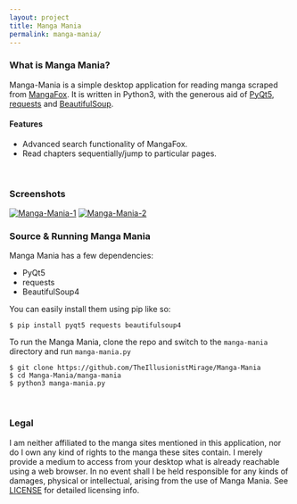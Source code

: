 ```yaml
---
layout: project
title: Manga Mania
permalink: manga-mania/
---
```


### What is Manga Mania?

Manga-Mania is a simple desktop application for reading manga scraped from [MangaFox](http://mangafox.me).
It is written in Python3, with the generous aid of [PyQt5](https://sourceforge.net/projects/pyqt/),
[requests](http://docs.python-requests.org/en/master/) and [BeautifulSoup](https://www.crummy.com/software/BeautifulSoup/bs4/doc/).

#### Features

* Advanced search functionality of MangaFox.
* Read chapters sequentially/jump to particular pages.
<br>

### Screenshots
[![Manga-Mania-1]({{site.url}}/resources/images/manga-mania-1-thumb.jpg "Search screen demo")]({{site.url}}/resources/images/manga-mania-1.png)
[![Manga-Mania-2]({{site.url}}/resources/images/manga-mania-2-thumb.jpg "Reading a manga")]({{site.url}}/resources/images/manga-mania-2.jpg)
<br>

### Source & Running Manga Mania

Manga Mania has a few dependencies:

* PyQt5
* requests
* BeautifulSoup4

You can easily install them using pip like so:

`$ pip install pyqt5 requests beautifulsoup4`

To run the Manga Mania, clone the repo and switch to the `manga-mania` directory and run `manga-mania.py`

```
$ git clone https://github.com/TheIllusionistMirage/Manga-Mania
$ cd Manga-Mania/manga-mania
$ python3 manga-mania.py
```
<br>

### Legal

I am neither affiliated to the manga sites mentioned in this application,
nor do I own any kind of rights to the manga these sites contain. I merely
provide a medium to access from your desktop what is already reachable using
a web browser. In no event shall I be held responsible for any kinds of damages,
physical or intellectual, arising from the use of Manga Mania. See
[LICENSE](https://github.com/TheIllusionistMirage/Manga-Mania/blob/master/LICENSE)
for detailed licensing info.
